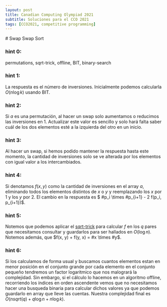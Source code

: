 ```yaml
---
layout: post
title: Canadian Computing Olympiad 2021
subtitle: Soluciones para el CCO 2021
tags: [CCO2021, competitive programming]
---
```


<span class="color-blue"># Swap Swap Sort</span>

### hint 0: 

permutations, sqrt-trick, offline, BIT, binary-search

### hint 1:

La respuesta es el número de inversiones. Inicialmente
podemos calcularla $O(n \log k)$ usando BIT.

### hint 2:

Si $a$ es una permutación, al hacer un swap solo aumentamos o reducimos
las inversiones en 1. Actualizar este valor es sencillo y solo hará
falta saber cuál de los dos elementos esté a la izquierda del otro en
un inicio.

### hint 3:

Al hacer un swap, si hemos podido mantener la respuesta hasta este momento,
la cantidad de inversiones solo se ve alterada por los elementos con 
igual valor a los intercambiados.

### hint 4:

Si denotamos $f(x, y)$ como la cantidad de inversiones en el array $a$, 
eliminando todos los elementos distintos de $x$ o $y$ y reemplazando
los $x$ por 1 y los $y$ por 2. El cambio en la respuesta es 
$ #p_i \times #p_{i+1} - 2 f(p_i, p_{i+1})$.

### hint 5:

Notemos que podemos aplicar el [sqrt-trick](https://youtu.be/VGq6w9TlJBY?t=4408) 
para calcular $f$ en los $q$ pares que necesitamos consultar y guardarlos para
ser hallados en $O(\log n)$. Notemos además, que $f(x, y) + f(y, x) = #x \times #y$.

### hint 6:

Si los calculamos de forma usual y buscamos cuantos elementos estan en menor 
posición en el conjunto grande por cada elemento en el conjunto pequeño tendremos
un factor logaritmico que nos malogrará la complejidad. Sin embargo, si el cálculo
lo hacemos en un algoritmo offline, recorriendo los índices en orden ascendente
vemos que no necesitamos hacer una busqueda binaria para calcular dichos valores ya
que podemos guardarlo en array que lleve las cuentas. Nuestra complejidad final
es $O(n sqrt(q) + q \log n + n \log k)$.
